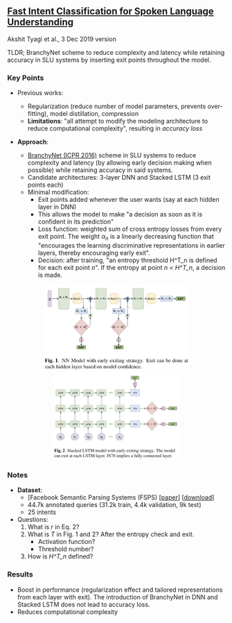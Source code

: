 ## [Fast Intent Classification for Spoken Language Understanding](http://arxiv.org/abs/1912.01728)
Akshit Tyagi et al., 3 Dec 2019 version

TLDR; BranchyNet scheme to reduce complexity and latency while retaining accuracy in SLU systems by inserting exit points throughout the model. 

### Key Points
* Previous works:
    * Regularization (reduce number of model parameters, prevents over-fitting), model distillation, compression
    * **Limitations**: "all attempt to modify the modeling architecture to reduce computational complexity", resulting in *accuracy loss*

* **Approach**:
    * [BranchyNet (ICPR 2016)](https://arxiv.org/pdf/1709.01686.pdf) scheme in SLU systems to reduce complexity and latency (by allowing early decision making when possible) while retaining accuracy in said systems.
    * Candidate architectures: 3-layer DNN and Stacked LSTM (3 exit points each)   
    * Minimal modification:
        * Exit points added whenever the user wants (say at each hidden layer in DNN)
        * This allows the model to make "a decision as soon as it is confident in its prediction"
        * Loss function: weighted sum of cross entropy losses from every exit point. The weight $\alpha_n$ is a linearly decreasing function that "encourages the learning discriminative representations in earlier layers, thereby encouraging early exit".
        * Decision: after training, "an entropy threshold H^T_n is defined for each exit point *n*". If the entropy at point *n < H^T_n*, a decision is made.  
    
<p align="center">
<img src="./imgs/branchynet_dnn.png" height="200" alt="DNN with BranchyNet">
<img src="./imgs/branchynet_stackedlstm.png" height="200" alt="Stacked LSTM with BranchyNet" hspace="20">
</p>

### Notes
* **Dataset**:
    * [Facebook Semantic Parsing Systems (FSPS) [[paper](https://arxiv.org/abs/1810.07942)] [[download](http://fb.me/semanticparsingdialog)]
    * 44.7k annotated queries (31.2k train, 4.4k validation, 9k test)
    * 25 intents
* Questions:
    1. What is *r* in Eq. 2?
    2. What is *T* in Fig. 1 and 2? After the entropy check and exit.
        * Activation function?
        * Threshold number?
    3. How is *H^T_n* defined?
    
### Results
* Boost in performance (regularization effect and tailored representations from each layer with exit). The introduction of BranchyNet in DNN and Stacked LSTM does not lead to accuracy loss.
* Reduces computational complexity